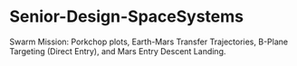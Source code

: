 # Senior-Design-SpaceSystems
Swarm Mission: Porkchop plots, Earth-Mars Transfer Trajectories, B-Plane Targeting (Direct Entry), and Mars Entry Descent Landing.
